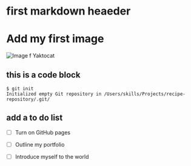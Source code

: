 # first markdown heaeder

# Add my first image
![Image f Yaktocat](https://camo.githubusercontent.com/d8f7abcee9fdb2cded758cbff3b0b3036d4a4641bf58f0cb221aa3d4c1b17d93/68747470733a2f2f6f63746f6465782e6769746875622e636f6d2f696d616765732f79616b746f6361742e706e67)

## this is a code block
```
$ git init
Initialized empty Git repository in /Users/skills/Projects/recipe-repository/.git/
```

## add a to do list

- [ ] Turn on GitHub pages
- [ ] Outline my portfolio
- [ ] Introduce myself to the world

